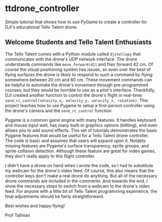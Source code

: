 # ttdrone_controller
Simple tutorial that shows how to use PyGame to create a controller for DJI's educational Tello Talent drone.

## Welcome Students and Tello Talent Enthusiasts ##

The Tello Talent comes with a Python module called `djitellopy` that communicates with the drone's UDP network interface. The drone understands commands like `move_forward(42)` and flies forward 42 cm. Of course the visual positioning system has issues, so even over the best of flying surfaces the drone is likely to respond to such a command by flying somewhere between 20 cm and 60 cm. These movement commands can be helpful to automate the drone's movement through pre-programmed courses, but they would be horrible to use as a pilot's interface. Thankfully, DJI created another function to control the drone's flight in real-time: `send_rc_control(velocity_x, velocity_y, velocity_x, rotation)`. This project teaches how to use Pygame to setup a first-person controller using the drone's camera and the `send_rc_control` function.

Pygame is a common game engine with many features. It handles keyboard and mouse input well, has many built-in graphics options (blitting), and even allows you to add sound effects. This set of tutorials demonstrates the basic Pygame features that would be useful for a Tello Talent drone controller. The code is basic and assumes that users will expand upon it. Notably missing features are Pygame's surface transparency, sprite groups, and sprite collision detection. Although these feature are great for video games, they don't really apply to this flight controller.

I didn't have a drone on hand when I wrote the code, so I had to substitute my webcam for the drone's video feed. Of course, this also means that the controller keys don't make a real drone do anything. But all of the necessary drone commands are included in the comments. And towards the end, I show the necessary steps to switch from a webcam to the drone's video feed. For anyone with a little bit of Tello Talent programming experience, the final adjustments should be fairly straightforward.

Best wishes and happy flying!

Prof Tallman
